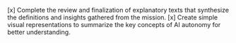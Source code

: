 [x] Complete the review and finalization of explanatory texts that synthesize the definitions and insights gathered from the mission.
[x] Create simple visual representations to summarize the key concepts of AI autonomy for better understanding.